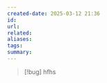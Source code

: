 ```yaml
---
created-date: 2025-03-12 21:36
id: 
url: 
related: 
aliases: 
tags: 
summary:
---
```

>[!bug]
>hfhs


